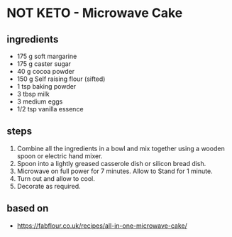 # NOT KETO - Microwave Cake

## ingredients

- 175 g soft margarine
- 175 g caster sugar
- 40 g cocoa powder
- 150 g Self raising flour (sifted)
- 1 tsp baking powder
- 3 tbsp milk
- 3 medium eggs
- 1/2 tsp vanilla essence

## steps

1. Combine all the ingredients in a bowl and mix together using a wooden spoon or electric hand mixer.
2. Spoon into a lightly greased casserole dish or silicon bread dish.
3. Microwave on full power for 7 minutes. Allow to Stand for 1 minute.
4. Turn out and allow to cool.
5. Decorate as required.

## based on

- https://fabflour.co.uk/recipes/all-in-one-microwave-cake/

